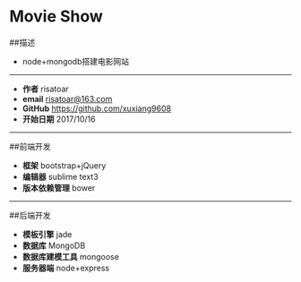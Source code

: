 # Movie Show
##描述
- node+mongodb搭建电影网站
 -------------------
- **作者**   risatoar
- **email** risatoar@163.com
- **GitHub** https://github.com/xuxiang9608
- **开始日期**  2017/10/16
 -------------------
##前端开发
- **框架**  bootstrap+jQuery
- **编辑器**  sublime text3
- **版本依赖管理**  bower
 -------------------
##后端开发
- **模板引擎**  jade
- **数据库**  MongoDB
- **数据库建模工具** mongoose
- **服务器端**  node+express




